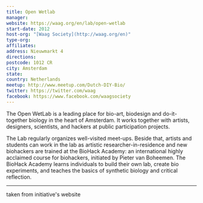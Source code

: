 ```yaml
---
title: Open Wetlab
manager: 
website: https://waag.org/en/lab/open-wetlab
start-date: 2012
host-org: "[Waag Society](http://waag.org/en)"
type-org: 
affiliates: 
address: Nieuwmarkt 4
directions: 
postcode: 1012 CR
city: Amsterdam
state: 
country: Netherlands
meetup: http://www.meetup.com/Dutch-DIY-Bio/
twitter: https://twitter.com/waag
facebook: https://www.facebook.com/waagsociety
---
```


The Open WetLab is a leading place for bio-art, biodesign and do-it-together biology in the heart of Amsterdam. It works together with artists, designers, scientists, and hackers at public participation projects.

The Lab regularly organizes well-visited meet-ups. Beside that, artists and students can work in the lab as artistic researcher-in-residence and new biohackers are trained at the BioHack Academy: an international highly acclaimed course for biohackers, initiated by Pieter van Boheemen. The BioHack Academy learns individuals to build their own lab, create bio experiments, and teaches the basics of synthetic biology and critical reflection.

---
taken from initiative's website
